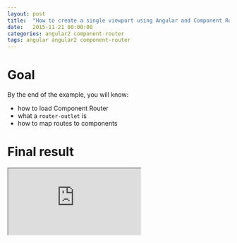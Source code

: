 ```yaml
---
layout: post
title:  "How to create a single viewport using Angular and Component Router"
date:   2015-11-21 00:00:00
categories: angular2 component-router
tags: angular angular2 component-router
---
```


# Goal

By the end of the example, you will know:

- how to load Component Router
- what a `router-outlet` is
- how to map routes to components

# Final result

<iframe class="rbe-iframe--plunk" src="http://embed.plnkr.co/f2SM6AVJTBjL77j81jEA/preview"></iframe>